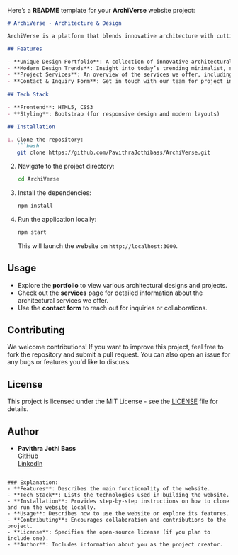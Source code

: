 Here’s a **README** template for your **ArchiVerse** website project:

```markdown
# ArchiVerse - Architecture & Design

ArchiVerse is a platform that blends innovative architecture with cutting-edge design technology to create unique, functional, and visually stunning spaces. This website showcases various architectural projects, services, and design solutions, helping users explore modern trends in architecture and design.

## Features

- **Unique Design Portfolio**: A collection of innovative architectural projects showcasing both residential and commercial designs.
- **Modern Design Trends**: Insight into today’s trending minimalist, sustainable, and contemporary designs.
- **Project Services**: An overview of the services we offer, including design consultation, planning, project management, and more.
- **Contact & Inquiry Form**: Get in touch with our team for project inquiries, consultations, or collaborations.
  
## Tech Stack

- **Frontend**: HTML5, CSS3
- **Styling**: Bootstrap (for responsive design and modern layouts)

## Installation

1. Clone the repository:
   ```bash
   git clone https://github.com/PavithraJothibass/ArchiVerse.git
   ```

2. Navigate to the project directory:
   ```bash
   cd ArchiVerse
   ```

3. Install the dependencies:
   ```bash
   npm install
   ```

4. Run the application locally:
   ```bash
   npm start
   ```

   This will launch the website on `http://localhost:3000`.

## Usage

- Explore the **portfolio** to view various architectural designs and projects.
- Check out the **services** page for detailed information about the architectural services we offer.
- Use the **contact form** to reach out for inquiries or collaborations.

## Contributing

We welcome contributions! If you want to improve this project, feel free to fork the repository and submit a pull request. You can also open an issue for any bugs or features you'd like to discuss.

## License

This project is licensed under the MIT License - see the [LICENSE](LICENSE) file for details.

## Author

- **Pavithra Jothi Bass**  
  [GitHub](https://github.com/PavithraJothibass)  
  [LinkedIn](https://www.linkedin.com/in/pavithraj21/)
```

### Explanation:
- **Features**: Describes the main functionality of the website.
- **Tech Stack**: Lists the technologies used in building the website.
- **Installation**: Provides step-by-step instructions on how to clone and run the website locally.
- **Usage**: Describes how to use the website or explore its features.
- **Contributing**: Encourages collaboration and contributions to the project.
- **License**: Specifies the open-source license (if you plan to include one).
- **Author**: Includes information about you as the project creator.
